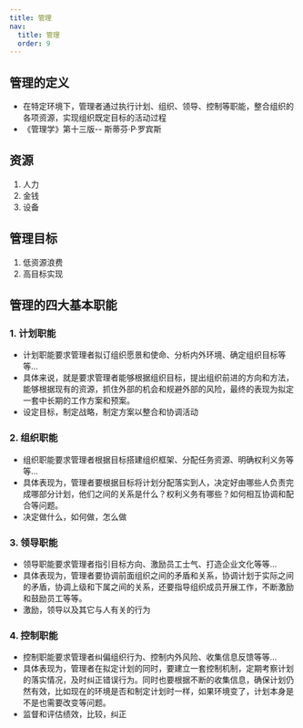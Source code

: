 ```yaml
---
title: 管理
nav:
  title: 管理
  order: 9
---
```


## 管理的定义

- 在特定环境下，管理者通过执行计划、组织、领导、控制等职能，整合组织的各项资源，实现组织既定目标的活动过程
- 《管理学》第十三版-- 斯蒂芬·P·罗宾斯

## 资源

1. 人力
2. 金钱
3. 设备

## 管理目标

1. 低资源浪费
2. 高目标实现

## 管理的四大基本职能

### 1. 计划职能

- 计划职能要求管理者拟订组织愿景和使命、分析内外环境、确定组织目标等等…
- 具体来说，就是要求管理者能够根据组织目标，提出组织前进的方向和方法，能够根据现有的资源，抓住外部的机会和规避外部的风险，最终的表现为拟定一套中长期的工作方案和预案。
- 设定目标，制定战略，制定方案以整合和协调活动

### 2. 组织职能

- 组织职能要求管理者根据目标搭建组织框架、分配任务资源、明确权利义务等等…
- 具体表现为，管理者要根据目标将计划分配落实到人，决定好由哪些人负责完成哪部分计划，他们之间的关系是什么？权利义务有哪些？如何相互协调和配合等问题。
- 决定做什么，如何做，怎么做

### 3. 领导职能

- 领导职能要求管理者指引目标方向、激励员工士气、打造企业文化等等…
- 具体表现为，管理者要协调前面组织之间的矛盾和关系，协调计划于实际之间的矛盾，协调上级和下属之间的关系，还要指导组织成员开展工作，不断激励和鼓励员工等等。
- 激励，领导以及其它与人有关的行为

### 4. 控制职能

- 控制职能要求管理者纠偏组织行为、控制内外风险、收集信息反馈等等…
- 具体表现为，管理者在拟定计划的同时，要建立一套控制机制，定期考察计划的落实情况，及时纠正错误行为。同时也要根据不断的收集信息，确保计划仍然有效，比如现在的环境是否和制定计划时一样，如果环境变了，计划本身是不是也需要改变等问题。
- 监督和评估绩效，比较，纠正
